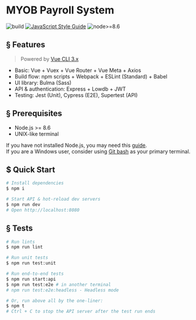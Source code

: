# MYOB Payroll System

![build](https://img.shields.io/badge/build-passing-brightgreen.svg)
[![JavaScript Style Guide](https://img.shields.io/badge/code_style-standard-brightgreen.svg)](https://standardjs.com)
![node>=8.6](https://img.shields.io/badge/node-%3E%3D%208.6-brightgreen.svg)

## § Features
> Powered by [Vue CLI 3.x](https://github.com/vuejs/vue-cli)

* Basic: Vue + Vuex + Vue Router + Vue Meta + Axios
* Build flow: npm scripts + Webpack + ESLint (Standard) + Babel
* UI library: Bulma (Sass)
* API & authentication: Express + Lowdb + JWT
* Testing: Jest (Unit), Cypress (E2E), Supertest (API)

## § Prerequisites

* Node.js >= 8.6
* UNIX-like terminal

If you have not installed Node.js, you may need this [guide](https://docs.npmjs.com/downloading-and-installing-node-js-and-npm).  
If you are a Windows user, consider using [Git bash](https://gitforwindows.org) as your primary terminal.

## $ Quick Start

```sh
# Install dependencies
$ npm i

# Start API & hot-reload dev servers
$ npm run dev
# Open http://localhost:8080
```

## § Tests

```sh
# Run lints
$ npm run lint

# Run unit tests
$ npm run test:unit

# Run end-to-end tests
$ npm run start:api
$ npm run test:e2e # in another terminal
# npm run test:e2e:headless - Headless mode

# Or, run above all by the one-liner:
$ npm t
# Ctrl + C to stop the API server after the test run ends
```
